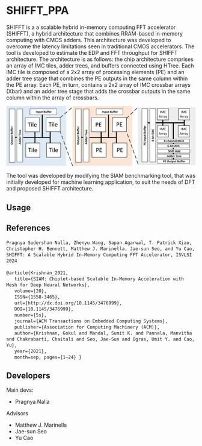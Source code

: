 # SHIFFT_PPA

SHIFFT is a a scalable hybrid in-memory computing FFT accelerator (SHIFFT), a hybrid architecture that combines RRAM-based in-memory computing with CMOS adders. This architecture was developed to overcome the latency limitations seen in traditional CMOS accelerators. The tool is developed to estimate the EDP and FFT throughput for SHIFFT architecture. The architecture is as follows: the chip architecture comprises an array of IMC tiles, adder trees, and buffers connected using HTree. Each IMC tile is composed of a 2x2 array of processing elements (PE) and an adder tree stage that combines the PE outputs in the same column within the PE array. Each PE, in turn, contains a 2x2 array of IMC crossbar arrays (Xbar) and an adder tree stage that adds the crossbar outputs in the same column within the array of crossbars.

![SHIFFT Architecture](https://github.com/mec-UMN/SHIFFT_PPA/blob/main/SHIFFT%20architecture.jpg)

The tool was developed by modifying the SIAM benchmarking tool, that was initially developed for machine learning application, to suit the needs of DFT and proposed SHIFFT architecture.
## Usage

## References
```
Pragnya Sudershan Nalla, Zhenyu Wang, Sapan Agarwal, T. Patrick Xiao, Christopher H. Bennett, Matthew J. Marinella, Jae-sun Seo, and Yu Cao, SHIFFT: A Scalable Hybrid In-Memory Computing FFT Accelerator, ISVLSI 2024

@article{Krishnan_2021,
   title={SIAM: Chiplet-based Scalable In-Memory Acceleration with Mesh for Deep Neural Networks},
   volume={20},
   ISSN={1558-3465},
   url={http://dx.doi.org/10.1145/3476999},
   DOI={10.1145/3476999},
   number={5s},
   journal={ACM Transactions on Embedded Computing Systems},
   publisher={Association for Computing Machinery (ACM)},
   author={Krishnan, Gokul and Mandal, Sumit K. and Pannala, Manvitha and Chakrabarti, Chaitali and Seo, Jae-Sun and Ogras, Umit Y. and Cao, Yu},
   year={2021},
   month=sep, pages={1–24} }
```

## Developers
Main devs:
* Pragnya Nalla 

Advisors
* Matthew J. Marinella
* Jae-sun Seo
* Yu Cao
